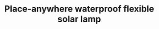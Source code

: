 ---
layout: project
active: false
permalink: /flexi_solar_lamp/
title: "Place-anywhere waterproof flexible solar lamp"
client:
description: "A compact, solar-powered LED lamp with a flexible arm for multi-purpose use"
challenge: "Our client needed an innovative design for a solar silicone lamp."
result: "This water resistant, silicone-wrapped solar lamp has an adaptable shape. Its design is boiled down to the essential: the light and its neck/stand that can free stand or be attached to many different objects. Its basic but very flexible shape makes this lamp suitable for a variety of decors and situations."
services:
 - "research"
 - "ideation"
 - "3D CAD"
main_image: "/assets/images/projects/flexi_solar_lamp/main.jpg"
images:
---